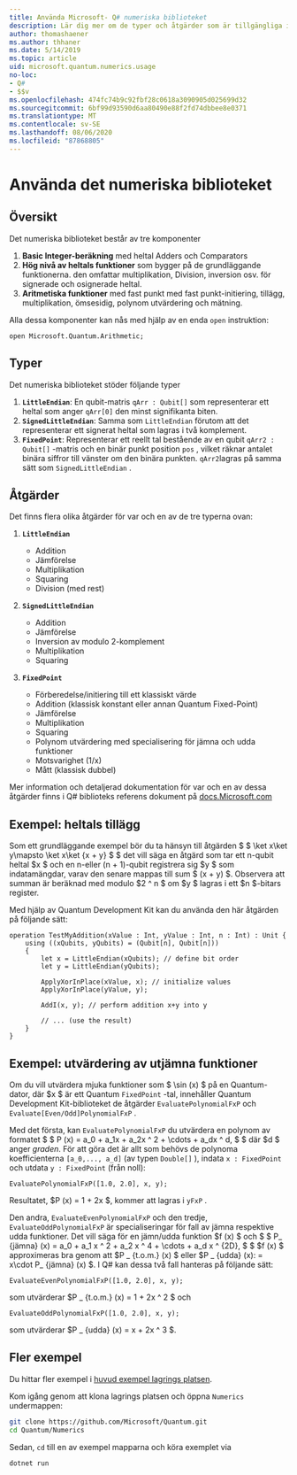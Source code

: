 ```yaml
---
title: Använda Microsoft- Q# numeriska biblioteket
description: Lär dig mer om de typer och åtgärder som är tillgängliga i Microsoft Quantum numeric-biblioteket.
author: thomashaener
ms.author: thhaner
ms.date: 5/14/2019
ms.topic: article
uid: microsoft.quantum.numerics.usage
no-loc:
- Q#
- $$v
ms.openlocfilehash: 474fc74b9c92fbf28c0618a3090905d025699d32
ms.sourcegitcommit: 6bf99d93590d6aa80490e88f2fd74dbbee8e0371
ms.translationtype: MT
ms.contentlocale: sv-SE
ms.lasthandoff: 08/06/2020
ms.locfileid: "87868805"
---
```

# <a name="using-the-numerics-library"></a>Använda det numeriska biblioteket

## <a name="overview"></a>Översikt

Det numeriska biblioteket består av tre komponenter

1. **Basic Integer-beräkning** med heltal Adders och Comparators
1. **Hög nivå av heltals funktioner** som bygger på de grundläggande funktionerna. den omfattar multiplikation, Division, inversion osv.  för signerade och osignerade heltal.
1. **Aritmetiska funktioner** med fast punkt med fast punkt-initiering, tillägg, multiplikation, ömsesidig, polynom utvärdering och mätning.

Alla dessa komponenter kan nås med hjälp av en enda `open` instruktion:
```qsharp
open Microsoft.Quantum.Arithmetic;
```

## <a name="types"></a>Typer

Det numeriska biblioteket stöder följande typer

1. **`LittleEndian`**: En qubit-matris `qArr : Qubit[]` som representerar ett heltal som anger `qArr[0]` den minst signifikanta biten.
1. **`SignedLittleEndian`**: Samma som `LittleEndian` förutom att det representerar ett signerat heltal som lagras i två komplement.
1. **`FixedPoint`**: Representerar ett reellt tal bestående av en qubit `qArr2 : Qubit[]` -matris och en binär punkt position `pos` , vilket räknar antalet binära siffror till vänster om den binära punkten. `qArr2`lagras på samma sätt som `SignedLittleEndian` .

## <a name="operations"></a>Åtgärder

Det finns flera olika åtgärder för var och en av de tre typerna ovan:

1. **`LittleEndian`**
    - Addition
    - Jämförelse
    - Multiplikation
    - Squaring
    - Division (med rest)

1. **`SignedLittleEndian`**
    - Addition
    - Jämförelse
    - Inversion av modulo 2-komplement
    - Multiplikation
    - Squaring

1. **`FixedPoint`**
    - Förberedelse/initiering till ett klassiskt värde
    - Addition (klassisk konstant eller annan Quantum Fixed-Point)
    - Jämförelse
    - Multiplikation
    - Squaring
    - Polynom utvärdering med specialisering för jämna och udda funktioner
    - Motsvarighet (1/x)
    - Mått (klassisk dubbel)

Mer information och detaljerad dokumentation för var och en av dessa åtgärder finns i Q# biblioteks referens dokument på [docs.Microsoft.com](https://docs.microsoft.com/quantum)

## <a name="sample-integer-addition"></a>Exempel: heltals tillägg

Som ett grundläggande exempel bör du ta hänsyn till åtgärden $ $ \ket x\ket y\mapsto \ket x\ket {x + y} $ $ det vill säga en åtgärd som tar ett n-qubit heltal $x $ och en n-eller (n + 1)-qubit registrera sig $y $ som indatamängdar, varav den senare mappas till sum $ (x + y) $. Observera att summan är beräknad med modulo $2 ^ n $ om $y $ lagras i ett $n $-bitars register.

Med hjälp av Quantum Development Kit kan du använda den här åtgärden på följande sätt:
```qsharp
operation TestMyAddition(xValue : Int, yValue : Int, n : Int) : Unit {
    using ((xQubits, yQubits) = (Qubit[n], Qubit[n]))
    {
        let x = LittleEndian(xQubits); // define bit order
        let y = LittleEndian(yQubits);
        
        ApplyXorInPlace(xValue, x); // initialize values
        ApplyXorInPlace(yValue, y);
        
        AddI(x, y); // perform addition x+y into y
        
        // ... (use the result)
    }
}
```

## <a name="sample-evaluating-smooth-functions"></a>Exempel: utvärdering av utjämna funktioner

Om du vill utvärdera mjuka funktioner som $ \sin (x) $ på en Quantum-dator, där $x $ är ett Quantum `FixedPoint` -tal, innehåller Quantum Development Kit-biblioteket de åtgärder `EvaluatePolynomialFxP` och `Evaluate[Even/Odd]PolynomialFxP` .

Med det första, kan `EvaluatePolynomialFxP` du utvärdera en polynom av formatet $ $ P (x) = a_0 + a_1x + a_2x ^ 2 + \cdots + a_dx ^ d, $ $ där $d $ anger *graden*. För att göra det är allt som behövs de polynoma koefficienterna `[a_0,..., a_d]` (av typen `Double[]` ), indata `x : FixedPoint` och utdata `y : FixedPoint` (från noll):
```qsharp
EvaluatePolynomialFxP([1.0, 2.0], x, y);
```
Resultatet, $P (x) = 1 + 2x $, kommer att lagras i `yFxP` .

Den andra, `EvaluateEvenPolynomialFxP` och den tredje, `EvaluateOddPolynomialFxP` är specialiseringar för fall av jämna respektive udda funktioner. Det vill säga för en jämn/udda funktion $f (x) $ och $ $ P_ {jämna} (x) = a_0 + a_1 x ^ 2 + a_2 x ^ 4 + \cdots + a_d x ^ {2D}, $ $ $f (x) $ approximeras bra genom att $P _ {t.o.m.} (x) $ eller $P _ {udda} (x): = x\cdot P_ {jämna} (x) $.
I Q# kan dessa två fall hanteras på följande sätt:
```qsharp
EvaluateEvenPolynomialFxP([1.0, 2.0], x, y);
```
som utvärderar $P _ {t.o.m.} (x) = 1 + 2x ^ 2 $ och
```qsharp
EvaluateOddPolynomialFxP([1.0, 2.0], x, y);
```
som utvärderar $P _ {udda} (x) = x + 2x ^ 3 $.

## <a name="more-samples"></a>Fler exempel

Du hittar fler exempel i [huvud exempel lagrings platsen](https://github.com/Microsoft/Quantum).

Kom igång genom att klona lagrings platsen och öppna `Numerics` undermappen:

```bash
git clone https://github.com/Microsoft/Quantum.git
cd Quantum/Numerics
```

Sedan, `cd` till en av exempel mapparna och köra exemplet via

```bash
dotnet run
```
